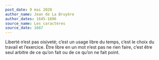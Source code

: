 ```yaml
---
post_date: 9 mai 2020
author_name: Jean de La Bruyère
author_dates: 1645-1696
source_name: Les caractères
source_date: 1687
---
```


Liberté n’est pas oisiveté; c’est un usage libre du temps, c’est le choix du travail et l’exercice. Être libre en un mot n’est pas ne rien faire, c’est être seul arbitre de ce qu’on fait ou de ce qu’on ne fait point.
